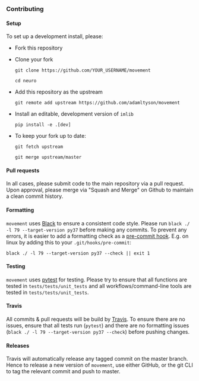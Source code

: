 ### Contributing
#### Setup
To set up a development install, please:
* Fork this repository
* Clone your fork

    `git clone https://github.com/YOUR_USERNAME/movement`
    
    `cd neuro`
* Add this repository as the upstream

    `git remote add upstream https://github.com/adamltyson/movement`
    
* Install an editable, development version of `imlib` 

    `pip install -e .[dev]`

* To keep your fork up to date:

    `git fetch upstream`
    
    `git merge upstream/master`
    
#### Pull requests
In all cases, please submit code to the main repository via a pull request. 
Upon approval, please merge via "Squash and Merge" on Github to maintain a 
clean commit history.


#### Formatting
`movement` uses [Black](https://github.com/python/black) to ensure a consistent 
code style. Please run `black ./ -l 79 --target-version py37` before making 
any commits. To prevent any errors, it is easier to add a formatting check 
as a [pre-commit hook](https://www.atlassian.com/git/tutorials/git-hooks). 
E.g. on linux by adding this to your `.git/hooks/pre-commit`:

    black ./ -l 79 --target-version py37 --check || exit 1

#### Testing
`movement` uses [pytest](https://docs.pytest.org/en/latest/) for testing. Please 
try to ensure that all functions are tested in `tests/tests/unit_tests` and 
all workflows/command-line tools are tested in `tests/tests/unit_tests`.

#### Travis
All commits & pull requests will be build by [Travis](https://travis-ci.com). 
To ensure there are no issues, ensure that all tests run (`pytest`) and there 
are no formatting issues (`black ./ -l 79 --target-version py37 --check`) 
before pushing changes.

#### Releases
Travis will automatically release any tagged commit on the master branch. 
Hence to release a new version of `movement`, use either GitHub, or the git 
CLI to tag the relevant commit and push to master.
